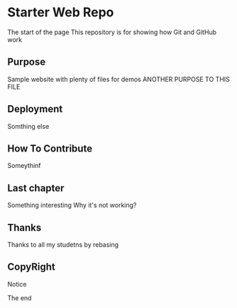 # Starter Web Repo

The start of the page
This repository is for showing how Git and GitHub work

## Purpose

Sample website with plenty of files for demos
ANOTHER PURPOSE TO  THIS FILE

## Deployment
Somthing else

## How To Contribute

Someythinf

## Last chapter

Something interesting
Why it's not working?

## Thanks

Thanks to all my studetns by rebasing


## CopyRight
Notice

The end